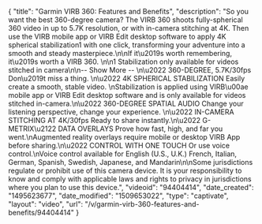 {
    "title": "Garmin VIRB 360: Features and Benefits",
    "description": "So you want the best 360-degree camera? The VIRB 360 shoots fully-spherical 360 video in up to 5.7K resolution, or with in-camera stitching at 4K. Then use the VIRB mobile app or VIRB Edit desktop software to apply 4K spherical stabilization1 with one click, transforming your adventure into a smooth and steady masterpiece.\n\nIf it\u2019s worth remembering, it\u2019s worth a VIRB 360. \n\n1 Stabilization only available for videos stitched in camera\n\n-- Show More -- \n\u2022 360-DEGREE, 5.7K\/30fps Don\u2019t miss a thing. \n\u2022 4K SPHERICAL STABILIZATION Easily create a smooth, stable video. \nStabilization is applied using VIRB\u00ae mobile app or VIRB Edit desktop software and is only available for videos stitched in-camera.\n\u2022 360-DEGREE SPATIAL AUDIO Change your listening perspective, change your experience. \n\u2022 IN-CAMERA STITCHING AT 4K\/30fps Ready to share instantly.\n\u2022 G-METRIX\u2122 DATA OVERLAYS Prove how fast, high, and far you went.\nAugmented reality overlays require mobile or desktop VIRB App before sharing.\n\u2022 CONTROL WITH ONE TOUCH Or use voice control.\nVoice control available for English (U.S., U.K.) French, Italian, German, Spanish, Swedish, Japanese, and Mandarin\n\nSome jurisdictions regulate or prohibit use of this camera device. It is your responsibility to know and comply with applicable laws and rights to privacy in jurisdictions where you plan to use this device.",
    "videoid": "94404414",
    "date_created": "1495623677",
    "date_modified": "1509653022",
    "type": "captivate",
    "layout": "video",
    "url": "\/v\/garmin-virb-360-features-and-benefits\/94404414"
}